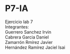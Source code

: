 # P7-IA
Ejercicio lab 7 </br>
Integrantes: </br>
Guerrero Sanchez Irvin </br>
Cabrera Garcia Daniel </br>
Zamarrón Rmírez Javier </br>
Hernández Ramírez Jaciel Isai 
